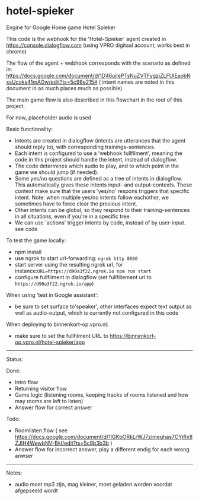 # hotel-spieker

Engine for Google Home game Hotel Spieker

This code is the webhook for the 'Hotel-Spieker' agent created in https://console.dialogflow.com (using VPRO digitaal account, works best in chrome)

The flow of the agent + webhook corresponds with the scenario as defined in:
https://docs.google.com/document/d/1D46ujIePTsNuZVTFygzjZLFUIEaobNxsUcoks41mAOw/edit?ts=5c98e215#
( intent names are noted in this document  in as much places much as possible)

The main game flow is also described in this flowchart in the root of this project.


For now, placeholder audio is used

Basic functionality:
- Intents are created in dialogflow (intents are utterances that the agent should reply to), with corresponding trainings-sentences.
- Each intent is configured to use a 'webhook fullfilment', meaning the code in this project should handle the intent, instead of dialogflow.
- The code determines which audio to play, and to which point in the game we should jump (if needed).
- Some yes/no questions are defined as a tree of intents in dialogflow. This automatically gives these intents input- and output-contexts. These context make sure that the users 'yes/no' respons triggers that specific intent. Note: when multiple yes/no intents follow eachother, we sometimes have to force clear the previous intent.
- Other intents can be global, so they respond to their training-sentences in all situations, even if you're in a specific tree.
- We can use 'actions' trigger intents by code, instead of by user-input. see code 


To test the game locally:
- npm install
- use ngrok to start url-forwarding: `ngrok http 8080`
- start server using the resulting ngrok url, for instance:`URL=https://d90a3f22.ngrok.io npm run start`
- configure fullfilment in dialogflow (set fullfillement url to `https://d90a3f22.ngrok.io/app`)

When using 'test in Google assistant': 
- be sure to set surface to'speaker', other interfaces expect text output as well as audio-output, which is currently not configured in this code

When deploying to binnenkort-op.vpro.nl:
- make sure to set the fullfilment URL to https://binnenkort-op.vpro.nl/hotel-spieker/app

------------

Status:

Done:
- Intro flow
- Returning visitor flow
- Game logic (listening rooms, keeping tracks of rooms listened and how may rooms are left to listen)
- Answer flow for correct answer

Todo:
- Roomlisten flow ( see https://docs.google.com/document/d/1IGKbORkLrWJ7zimeghas7CYjfIx8ZJIH4WewbNV-BkI/edit?ts=5c9b3b3b )
- Answer flow for incorrect answer, play a different endig for each wrong anwser

------------
Notes:
- audio moet mp3 zijn, mag kleiner, moet geladen worden voordat afgepseeld wordt
